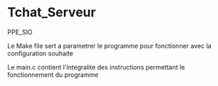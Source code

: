 # Tchat_Serveur

PPE_SIO

Le Make file sert a parametrer le programme pour fonctionner avec la configuration souhaite

Le main.c contient l'integralite des instructions permettant le fonctionnement du programme
